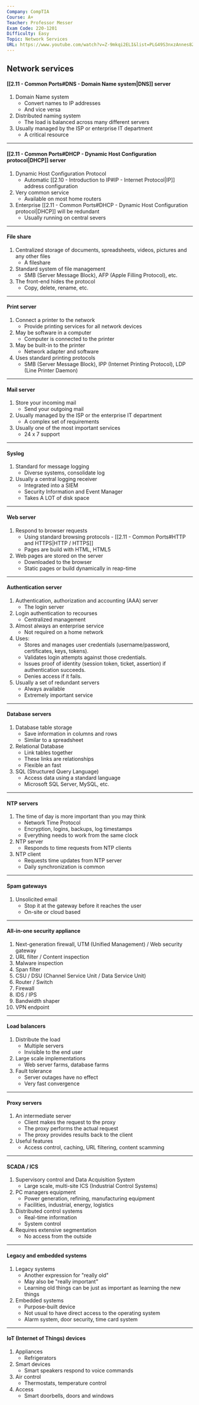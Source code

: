 ```yaml
---
Company: CompTIA
Course: A+
Teacher: Professor Messer
Exam Code: 220-1201
Difficulty: Easy
Topic: Network Services
URL: https://www.youtube.com/watch?v=Z-9mkqi2ELI&list=PLG49S3nxzAnnes8ZGI-OBlKEukHCX46N8&index=10
---
```

## Network services
#### [[2.11 - Common Ports#DNS - Domain Name system|DNS]] server
1. Domain Name system
	- Convert names to IP addresses
	- And vice versa
2. Distributed naming system
	- The load is balanced across many different servers
3. Usually managed by the ISP or enterprise IT department
	- A critical resource
---
#### [[2.11 - Common Ports#DHCP - Dynamic Host Configuration protocol|DHCP]] server 
1. Dynamic Host Configuration Protocol
	- Automatic [[2.10 - Introduction to IP#IP - Internet Protocol|IP]] address configuration
2. Very common service 
	- Available on most home routers
3. Enterprise [[2.11 - Common Ports#DHCP - Dynamic Host Configuration protocol|DHCP]] will be redundant
	- Usually running on central severs
---
#### File share
1. Centralized storage of documents, spreadsheets, videos, pictures and any other files
	- A fileshare
2. Standard system of file management 
	- SMB (Server Message Block), AFP (Apple Filling Protocol), etc.
3. The front-end hides the protocol 
	- Copy, delete, rename, etc.
---
#### Print server
1. Connect a printer to the network
	- Provide printing services for all network devices
2. May be software in a computer
	- Computer is connected to the printer
3. May be built-in to the printer
	- Network adapter and software
4. Uses standard printing protocols
	- SMB (Server Message Block), IPP (Internet Printing Protocol), LDP (Line Printer Daemon)
---
#### Mail server
1. Store your incoming mail
	- Send your outgoing mail
2. Usually managed by the ISP or the enterprise IT department 
	- A complex set of requirements
3. Usually one of the most important services
	- 24 x 7 support
---
#### Syslog
1. Standard for message logging 
	- Diverse systems, consolidate log
2. Usually a central logging receiver
	- Integrated into a SIEM
	- Security Information and Event Manager
	- Takes A LOT of disk space
---
#### Web server
1. Respond to browser requests 
	- Using standard browsing protocols - [[2.11 - Common Ports#HTTP and HTTPS|HTTP / HTTPS]]
	- Pages are build with HTML, HTML5
2. Web pages are stored on the server
	- Downloaded to the browser
	- Static pages or build dynamically in reap-time
--- 
#### Authentication server
1. Authentication, authorization and accounting (AAA) server
	- The login server
2. Login authentication to recourses 
	- Centralized management
3. Almost always an enterprise service 
	- Not required on a home network 
4. Uses:
	- Stores and manages user credentials (username/password, certificates, keys, tokens).
    - Validates login attempts against those credentials.
    - Issues proof of identity (session token, ticket, assertion) if authentication succeeds.
    - Denies access if it fails.
5. Usually a set of redundant servers
	- Always available
	- Extremely important service
---
#### Database servers
1. Database table storage
	- Save information in columns and rows
	- Similar to a spreadsheet 
2. Relational Database
	- Link tables together
	- These links are relationships
	- Flexible an fast
3. SQL (Structured Query Language)
	- Access data using a standard language
	- Microsoft SQL Server, MySQL, etc.
---
#### NTP servers
1. The time of day is more important than you may think
	- Network Time Protocol 
	- Encryption, logins, backups, log timestamps
	- Everything needs to work from the same clock
2. NTP server
	- Responds to time requests from NTP clients
3. NTP client 
	- Requests time updates from NTP server
	- Daily synchronization is common 
---
#### Spam gateways
1. Unsolicited email
	- Stop it at the gateway before it reaches the user
	- On-site or cloud based
---
#### All-in-one security appliance 
1. Next-generation firewall, UTM (Unified Management) / Web security gateway
2. URL filter / Content inspection
3. Malware inspection
4. Span filter 
5. CSU / DSU (Channel Service Unit / Data Service Unit)
6. Router / Switch
7. Firewall 
8. IDS / IPS
9. Bandwidth shaper
10. VPN endpoint
---
#### Load balancers
1. Distribute the load
	- Multiple servers
	- Invisible to the end user
2. Large scale implementations
	- Web server farms, database farms
3. Fault tolerance
	- Server outages have no effect
	- Very fast convergence
---
#### Proxy servers
1. An intermediate server
	- Client makes the request to the proxy
	- The proxy performs the actual request
	- The proxy provides results back to the client
2. Useful  features
	- Access control, caching, URL filtering, content scamming
---
#### SCADA / ICS
1. Supervisory control and Data Acquisition System
	- Large scale, multi-site ICS (Industrial Control Systems)
2. PC managers equipment
	- Power generation, refining, manufacturing equipment
	- Facilities, industrial, energy, logistics 
3. Distributed control systems
	- Real-time information
	- System control 
4. Requires extensive segmentation 
	- No access from the outside
---
#### Legacy and embedded systems
1. Legacy systems
	- Another expression for "really old"
	- May also be "really important"
	- Learning old things can be just as important as learning the new things
2. Embedded systems
	- Purpose-built device
	- Not usual to have direct access to the operating system
	- Alarm system, door security, time card system
---
#### IoT (Internet of Things) devices 
1. Appliances 
	- Refrigerators
2. Smart devices 
	- Smart speakers respond to voice commands
3. Air control
	- Thermostats, temperature control
4. Access 
	- Smart doorbells, doors and windows 